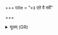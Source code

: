 +++
title = "०३ एते वै सर्वे"

+++
<details><summary>मूलम् (GR)</summary>

एते वै सर्वे पुण्या लोकाः सर्वाश् च देवताः स नाधारयत् ॥
</details>